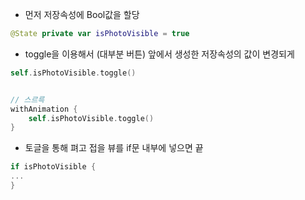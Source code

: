 - 먼저 저장속성에 Bool값을 할당 

```swift
@State private var isPhotoVisible = true
```



- toggle을 이용해서 (대부분 버튼) 앞에서 생성한 저장속성의 값이 변경되게 

```swift
self.isPhotoVisible.toggle()


// 스르륵
withAnimation {
	self.isPhotoVisible.toggle()
}
```



- 토글을 통해 펴고 접을 뷰를 if문 내부에 넣으면 끝

```swift
if isPhotoVisible {
...
}
```

